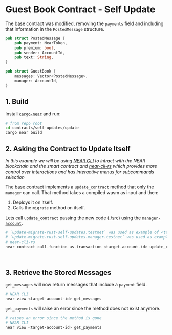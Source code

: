 # Guest Book Contract - Self Update

The [base](../base) contract was modified, removing the `payments` field and including that information
in the `PostedMessage` structure.

```rust
pub struct PostedMessage {
    pub payment: NearToken,
    pub premium: bool,
    pub sender: AccountId,
    pub text: String,
}

pub struct GuestBook {
    messages: Vector<PostedMessage>,
    manager: AccountId,
}
```

## 1. Build

Install [`cargo-near`](https://github.com/near/cargo-near) and run:

```bash
# from repo root
cd contracts/self-updates/update
cargo near build
```

## 2. Asking the Contract to Update Itself

_In this example we will be using [NEAR CLI](https://github.com/near/near-cli)
to intract with the NEAR blockchain and the smart contract and [near-cli-rs](https://near.cli.rs)
which provides more control over interactions and has interactive menus for subcommands selection_

The [base contract](../base/) implements a `update_contract` method that only the `manager` can call. That method takes
a compiled wasm as input and then:
1. Deploys it on itself.
2. Calls the `migrate` method on itself.

Lets call `update_contract` passing the new code ([./src](./src/)) using the [`manager-account`](../base/README.md#1-build-and-deploy-the-contract).

```bash
# `update-migrate-rust-self-updates.testnet` was used as example of <target-account-id>
# `update-migrate-rust-self-updates-manager.testnet` was used as example of <manager-account-id>
# near-cli-rs 
near contract call-function as-transaction <target-account-id> update_contract file-args ../../target/near/self_update/self_update.wasm prepaid-gas '300.0 Tgas' attached-deposit '0 NEAR' sign-as <manager-account-id> network-config testnet sign-with-keychain send
```
<br />

## 3. Retrieve the Stored Messages
`get_messages` will now return messages that include a `payment` field.

```bash
# NEAR CLI
near view <target-account-id> get_messages
```

`get_payments` will raise an error since the method does not exist anymore.

```bash
# raises an error since the method is gone
# NEAR CLI
near view <target-account-id> get_payments
```
